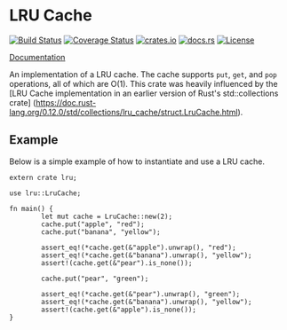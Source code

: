 # LRU Cache

[![Build Status](https://travis-ci.org/jeromefroe/lru-rs.svg?branch=master)](https://travis-ci.org/jeromefroe/lru-rs)
[![Coverage Status](https://coveralls.io/repos/github/jeromefroe/lru-rs/badge.svg?branch=master)](https://coveralls.io/github/jeromefroe/lru-rs?branch=master)
[![crates.io](https://img.shields.io/crates/v/lru.svg)](https://crates.io/crates/lru/)
[![docs.rs](https://docs.rs/lru/badge.svg)](https://docs.rs/lru/)
[![License](https://img.shields.io/badge/license-MIT-blue.svg)](https://raw.githubusercontent.com/jeromefroe/lru-rs/master/LICENSE)

[Documentation](https://docs.rs/lru/)

An implementation of a LRU cache. The cache supports `put`, `get`, and `pop` operations,
all of which are O(1). This crate was heavily influenced by the
[LRU Cache implementation in an earlier version of Rust's std::collections crate] (https://doc.rust-lang.org/0.12.0/std/collections/lru_cache/struct.LruCache.html).


## Example

Below is a simple example of how to instantiate and use a LRU cache.

```rust,no_run
extern crate lru;

use lru::LruCache;

fn main() {
        let mut cache = LruCache::new(2);
        cache.put("apple", "red");
        cache.put("banana", "yellow");

        assert_eq!(*cache.get(&"apple").unwrap(), "red");
        assert_eq!(*cache.get(&"banana").unwrap(), "yellow");
        assert!(cache.get(&"pear").is_none());

        cache.put("pear", "green");

        assert_eq!(*cache.get(&"pear").unwrap(), "green");
        assert_eq!(*cache.get(&"banana").unwrap(), "yellow");
        assert!(cache.get(&"apple").is_none());
}
```